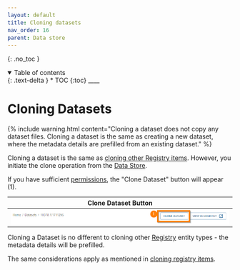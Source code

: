 ```yaml
---
layout: default
title: Cloning datasets
nav_order: 16
parent: Data store
---
```


{: .no_toc }

<details  open markdown="block">
  <summary>
    Table of contents
  </summary>
{: .text-delta }
* TOC
{:toc}
____
</details>

# Cloning Datasets

{% include warning.html content="Cloning a dataset does not copy any dataset files. Cloning a dataset is the same as creating a new dataset, where the metadata details are prefilled from an existing dataset." %}

Cloning a dataset is the same as [cloning other Registry items](../provenance/registry/clone). However, you initiate the clone operation from the [Data Store](./overview).

If you have sufficient [permissions](../provenance/registry/clone#required-permissions), the "Clone Dataset" button will appear (1).

|                                  Clone Dataset Button                                   |
| :-------------------------------------------------------------------------------------: |
| <img src="../assets/images/data_store/clone_dataset.png" alt="drawing" width="800"/> |

Cloning a Dataset is no different to cloning other [Registry](../provenance/registry/overview) entity types - the metadata details will be prefilled.

The same considerations apply as mentioned in [cloning registry items](../provenance/registry/clone).
